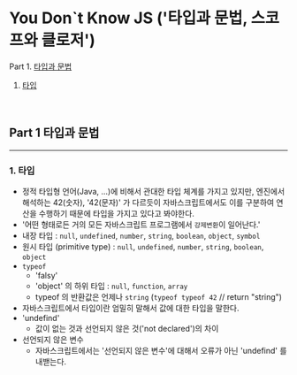 # You Don`t Know JS ('타입과 문법, 스코프와 클로저')

Part 1. [타입과 문법](Part-1-타입과-문법)

1. [타입](타입)

<br/>

## Part 1 타입과 문법

---

### 1. 타입

- 정적 타입형 언어(Java, ...)에 비해서 관대한 타입 체계를 가지고 있지만, 엔진에서 해석하는 42(숫자), '42(문자)' 가 다르듯이 자바스크립트에서도 이를 구분하여 연산을 수행하기 때문에 타입을 가지고 있다고 봐야한다.
- '어떤 형태로든 거의 모든 자바스크립트 프로그램에서 `강제변환`이 일어난다.'
- 내장 타입 : `null`, `undefined`, `number`, `string`, `boolean`, `object`, `symbol`
- 원시 타입 (primitive type) : `null`, `undefined`, `number`, `string`, `boolean`, `object`
- `typeof`
  - 'falsy'
  - 'object' 의 하위 타입 : `null`, `function`, `array`
  - typeof 의 반환값은 언제나 `string` (`typeof typeof 42` // return "string")
- 자바스크립트에서 타입이란 엄밀히 말해서 값에 대한 타입을 말한다.
- 'undefind'
  - 값이 없는 것과 선언되지 않은 것('not declared')의 차이
- 선언되지 않은 변수
  - 자바스크립트에서는 '선언되지 않은 변수'에 대해서 오류가 아닌 'undefind' 를 내밷는다.
